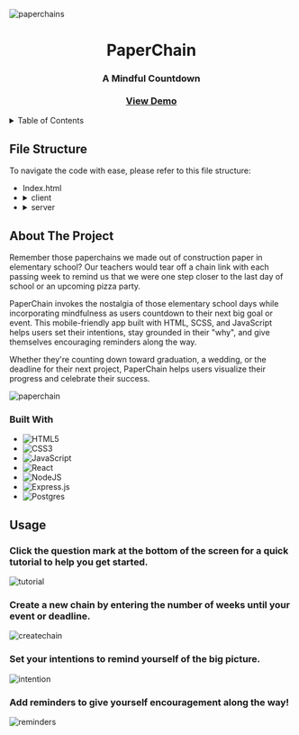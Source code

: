 ![paperchains](https://github.com/kelsicw/paperchain/assets/122193337/5a734472-7ee8-4654-b83a-bc238b250048)

<div align="center">

<h1 align="center">PaperChain</h1>

  <h3 align="center">
    A Mindful Countdown
    <br />
    <br />
    <a href="">View Demo</a>
    <br />
  </h3>
</div>

<!-- TABLE OF CONTENTS -->
<details>
  <summary>Table of Contents</summary>
  <ol>
    <li>
      <a href="#file-structure">File Structure</a>
    </li>
    <li>
      <a href="#about-the-project">About The Project</a>
      <ul>
        <li><a href="#built-with">Built With</a></li>
      </ul>
    </li>
    <li><a href="#usage">Usage</a></li>
  </ol>
</details>

<!-- FILE STRUCTURE -->

## File Structure

To navigate the code with ease, please refer to this file structure:

<ul>
  <li>Index.html</li>
  <li>
    <details>
      <summary>client</summary>
      <ul>
        <li>styles.scss</li>
        <li>index.js</li>
        <li>
          <details>
            <summary>components</summary>
              <ul>
                <li>CountdownBody.js</li>
                  <ul>
                    <li>Chain.js</li>
                      <ul>
                        <li>ChainLink.js</li>
                      </ul>
                    <li>NewChainMenu.js</li>
                    <li>CurrentWeek.js</li>
                    <li>ButtonSection.js</li>
                    <li>UserTour.js</li>
                    <li>CompletedChain.js</li>
                  </ul>
              </ul>
          </details>
        </li>
      </ul>
    </details>
  </li>
  <li>
    <details>
      <summary>server</summary>
      <ul>
        <li>server.js</li>
        <li>reminderController.js</li>
        <li>paperchainModels.js</li>
      </ul>
    </details>
  </li>

</ul>

<!-- ABOUT THE PROJECT -->

## About The Project

Remember those paperchains we made out of construction paper in elementary school? Our teachers would tear off a chain link with each passing week to remind us that we were one step closer to the last day of school or an upcoming pizza party.

PaperChain invokes the nostalgia of those elementary school days while incorporating mindfulness as users countdown to their next big goal or event. This mobile-friendly app built with HTML, SCSS, and JavaScript helps users set their intentions, stay grounded in their "why", and give themselves encouraging reminders along the way.

Whether they're counting down toward graduation, a wedding, or the deadline for their next project, PaperChain helps users visualize their progress and celebrate their success.

![paperchain](https://github.com/kelsicw/paperchain/assets/122193337/8e9f5b58-aa1e-43c6-a310-3838a7559639)

### Built With

- ![HTML5](https://img.shields.io/badge/html5-%23E34F26.svg?style=for-the-badge&logo=html5&logoColor=white)
- ![CSS3](https://img.shields.io/badge/css3-%231572B6.svg?style=for-the-badge&logo=css3&logoColor=white)
- ![JavaScript](https://img.shields.io/badge/javascript-%23323330.svg?style=for-the-badge&logo=javascript&logoColor=%23F7DF1E)
- ![React](https://img.shields.io/badge/react-%2320232a.svg?style=for-the-badge&logo=react&logoColor=%2361DAFB)
- ![NodeJS](https://img.shields.io/badge/node.js-6DA55F?style=for-the-badge&logo=node.js&logoColor=white)
- ![Express.js](https://img.shields.io/badge/express.js-%23404d59.svg?style=for-the-badge&logo=express&logoColor=%2361DAFB)
- ![Postgres](https://img.shields.io/badge/postgres-%23316192.svg?style=for-the-badge&logo=postgresql&logoColor=white)

## Usage

### Click the question mark at the bottom of the screen for a quick tutorial to help you get started.

![tutorial](https://github.com/kelsicw/paperchain/assets/122193337/e7920a89-93dc-4190-90e6-a3e6fbf1f43e)

### Create a new chain by entering the number of weeks until your event or deadline.

![createchain](https://github.com/kelsicw/paperchain/assets/122193337/553d0400-9a76-4aff-9549-a43b52fb22f6)

### Set your intentions to remind yourself of the big picture.

![intention](https://github.com/kelsicw/paperchain/assets/122193337/2b68c6d5-1406-4f56-8792-5396286d5cff)

### Add reminders to give yourself encouragement along the way!

![reminders](https://github.com/kelsicw/paperchain/assets/122193337/f3554d77-c131-4794-a921-6c698c11817d)
